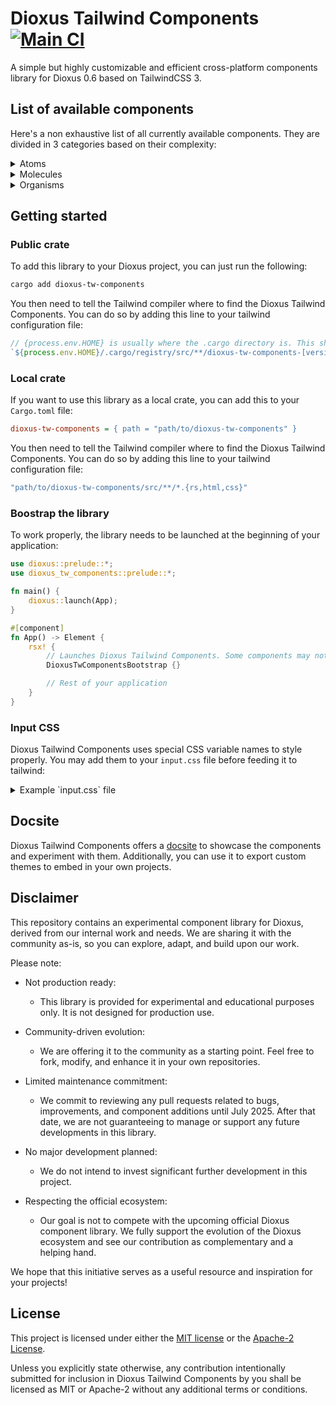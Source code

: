 # Dioxus Tailwind Components [![Main CI](https://github.com/42Angouleme/dioxus-tw-components/actions/workflows/mail.yml/badge.svg)](https://github.com/42Angouleme/dioxus-tw-components/actions/workflows/mail.yml)

A simple but highly customizable and efficient cross-platform components library for Dioxus 0.6 based on TailwindCSS 3.

## List of available components

Here's a non exhaustive list of all currently available components. They are divided in 3 categories based on their complexity:

<details>
    <summary>
        Atoms
    </summary>
    <table>
        <tr><td>Button</td></tr>
        <tr><td>Button Group</td></tr>
        <tr><td>Icon</td></tr>
        <tr><td>Placeholder</td></tr>
        <tr><td>Separator</td></tr>
        <tr><td>Spacer</td></tr>
    </table>
</details>

<details>
    <summary>
        Molecules
    </summary>
    <table>
        <tr><td>Accordion</td></tr>
        <tr><td>Breadcumb</td></tr>
        <tr><td>Carousel</td></tr>
        <tr><td>Dropdown</td></tr>
        <tr><td>Hovercard</td></tr>
        <tr><td>LightSwitch</td></tr>
        <tr><td>Modal</td></tr>
        <tr><td>Navbar</td></tr>
        <tr><td>ProgressBar</td></tr>
        <tr><td>Scrollable</td></tr>
        <tr><td>SidePanel</td></tr>
        <tr><td>Table</td></tr>
        <tr><td>Tabs</td></tr>
        <tr><td>Toast</td></tr>
    </table>
</details>

<details>
    <summary>
        Organisms
    </summary>
    <table>
        <tr><td>Checkbox</td></tr>
        <tr><td>FormList</td></tr>
        <tr><td>Input</td></tr>
        <tr><td>Radio</td></tr>
        <tr><td>Select</td></tr>
        <tr><td>Slider</td></tr>
        <tr><td>TextArea</td></tr>
        <tr><td>Toggle</td></tr>
    </table>
</details>

## Getting started

### Public crate

To add this library to your Dioxus project, you can just run the following:
```bash
cargo add dioxus-tw-components
```

You then need to tell the Tailwind compiler where to find the Dioxus Tailwind Components. You can do so by adding this line to your tailwind configuration file:
```js
// {process.env.HOME} is usually where the .cargo directory is. This should be replaced by the actual path if yours is somewhere else.
`${process.env.HOME}/.cargo/registry/src/**/dioxus-tw-components-[version or *]/src/**/*.{rs,html,css}`
```

### Local crate

If you want to use this library as a local crate, you can add this to your `Cargo.toml` file:
```ini
dioxus-tw-components = { path = "path/to/dioxus-tw-components" }
```

You then need to tell the Tailwind compiler where to find the Dioxus Tailwind Components. You can do so by adding this line to your tailwind configuration file:
```js
"path/to/dioxus-tw-components/src/**/*.{rs,html,css}"
```

### Boostrap the library

To work properly, the library needs to be launched at the beginning of your application:

```rust
use dioxus::prelude::*;
use dioxus_tw_components::prelude::*;

fn main() {
    dioxus::launch(App);
}

#[component]
fn App() -> Element {
    rsx! {
        // Launches Dioxus Tailwind Components. Some components may not work without this.
        DioxusTwComponentsBootstrap {}

        // Rest of your application
    }
}
```

### Input CSS

Dioxus Tailwind Components uses special CSS variable names to style properly. You may add them to your `input.css` file before feeding it to tailwind:
<details>
    <summary>
        Example `input.css` file
    </summary>

```css
@import "tailwindcss/base";
@import "tailwindcss/components";

@layer base {
    :root {
        --background: /* HSL color */;
        --foreground: /* HSL color */;
        --primary: /* HSL color */;
        --primary-foreground: /* HSL color */;
        --secondary: /* HSL color */;
        --secondary-foreground: /* HSL color */;
        --accent: /* HSL color */;
        --accent-foreground: /* HSL color */;
        --muted: /* HSL color */;
        --muted-foreground: /* HSL color */;
        --destructive: /* HSL color */;
        --destructive-foreground: /* HSL color */;
        --success: /* HSL color */;
        --success-foreground: /* HSL color */;
        --border: /* HSL color */;
        --input: /* HSL color */;
        --ring: /* HSL color */;
        --global-shadow: /* Shadow data */;
        --global-radius: /* Radius */;
    }
    .dark {
        --background: /* HSL color */;
        --foreground: /* HSL color */;
        --primary: /* HSL color */;
        --primary-foreground: /* HSL color */;
        --secondary: /* HSL color */;
        --secondary-foreground: /* HSL color */;
        --accent: /* HSL color */;
        --accent-foreground: /* HSL color */;
        --border: /* HSL color */;
        --input: /* HSL color */;
        --ring: /* HSL color */;
        --global-shadow: /* Shadow data */;
    }
    .h1 {
        @apply text-4xl font-extrabold md:text-5xl;
    }
    .h2 {
        @apply text-2xl font-bold md:text-4xl;
    }
    .h3 {
        @apply text-2xl font-semibold md:text-3xl;
    }
    .h4 {
        @apply text-xl font-semibold md:text-2xl;
    }
    .h5 {
        @apply text-lg font-semibold md:text-xl;
    }
    .h6 {
        @apply text-base font-semibold md:text-lg;
    }
    .paragraph {
        @apply font-normal text-foreground;
    }
    .span {
        @apply font-normal text-foreground;
    }
    .anchor {
        @apply text-foreground/70 hover:text-foreground transition-colors cursor-pointer;
    }
}
```

</details>

## Docsite

Dioxus Tailwind Components offers a [docsite](https://www.youtube.com/watch?v=dQw4w9WgXcQ) to showcase the components and experiment with them.
Additionally, you can use it to export custom themes to embed in your own projects.

## Disclaimer

This repository contains an experimental component library for Dioxus, derived from our internal work and needs.
We are sharing it with the community as-is, so you can explore, adapt, and build upon our work.

Please note:

* Not production ready:
    * This library is provided for experimental and educational purposes only. It is not designed for production use.

* Community-driven evolution:
    * We are offering it to the community as a starting point. Feel free to fork, modify, and enhance it in your own repositories.

* Limited maintenance commitment:
    * We commit to reviewing any pull requests related to bugs, improvements, and component additions until July 2025.
After that date, we are not guaranteeing to manage or support any future developments in this library.

* No major development planned:
    * We do not intend to invest significant further development in this project.

* Respecting the official ecosystem:
    * Our goal is not to compete with the upcoming official Dioxus component library. We fully support the evolution of the Dioxus ecosystem and see our contribution as complementary and a helping hand.

We hope that this initiative serves as a useful resource and inspiration for your projects!

## License

This project is licensed under either the [MIT license](./LICENSE-MIT) or the [Apache-2 License](./LICENSE-APACHE).

Unless you explicitly state otherwise, any contribution intentionally submitted for inclusion in Dioxus Tailwind Components by you shall be licensed as MIT or Apache-2 without any additional terms or conditions.
